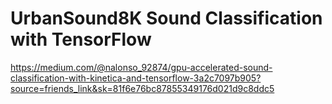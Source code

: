 # UrbanSound8K Sound Classification with TensorFlow 

https://medium.com/@nalonso_92874/gpu-accelerated-sound-classification-with-kinetica-and-tensorflow-3a2c7097b905?source=friends_link&sk=81f6e76bc87855349176d021d9c8ddc5
